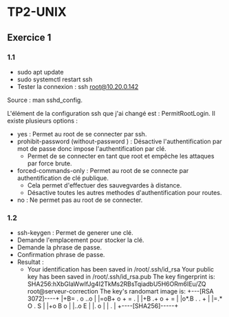 # TP2-UNIX

## Exercice 1
### 1.1
- sudo apt update
- sudo systemctl restart ssh
- Tester la connexion : ssh root@10.20.0.142

Source : man sshd_config.

L'élément de la configuration ssh que j'ai changé est : PermitRootLogin.
Il existe plusieurs options : 
  - yes : Permet au root de se connecter par ssh.
  - prohibit-password (without-password ) : Désactive l'authentification par mot de passe donc impose l'authentification par clé.
    - Permet de se connecter en tant que root et empêche les attaques par force brute.
  - forced-commands-only : Permet au root de se connecte par authentification de clé publique.
    - Cela permet d'effectuer des sauvegvardes à distance.
    - Désactive toutes les autres methodes d'authentification pour routes.
  - no : Ne permet pas au root de se connecter.

### 1.2

- ssh-keygen : Permet de generer une clé.
- Demande l'emplacement pour stocker la clé.
- Demande la phrase de passe.
- Confirmation phrase de passe.
- Resultat :
  - Your identification has been saved in /root/.ssh/id_rsa
    Your public key has been saved in /root/.ssh/id_rsa.pub
    The key fingerprint is:
    SHA256:hXbGIaWwIfJg4I2TkMs2RBsTqiadbU5H6ORm6IEu/ZQ root@serveur-correction
    The key's randomart image is:
    +---[RSA 3072]----+
    |+B= . o ..o      |
    |=oB+ o + = .     |
    |+B .+ o + =      |
    |o*.B . . +       |
    |=.* O . S        |
    |+o B o           |
    |..o E            |
    |.  o             |
    |    .            |
    +----[SHA256]-----+

